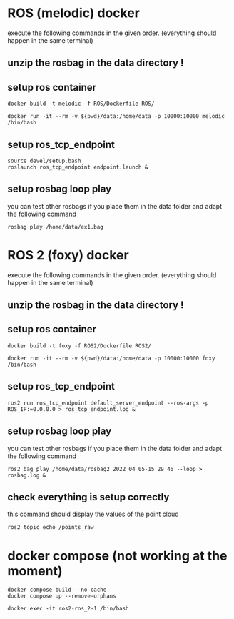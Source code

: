 

# ROS (melodic) docker

execute the following commands in the given order. (everything should happen in the same terminal)

## unzip the rosbag in the data directory !

## setup ros container
```
docker build -t melodic -f ROS/Dockerfile ROS/

docker run -it --rm -v ${pwd}/data:/home/data -p 10000:10000 melodic /bin/bash
```
## setup ros_tcp_endpoint
```
source devel/setup.bash
roslaunch ros_tcp_endpoint endpoint.launch &
```
## setup rosbag loop play
you can test other rosbags if you place them in the data folder and adapt the following command
```
rosbag play /home/data/ex1.bag
```




# ROS 2 (foxy) docker

execute the following commands in the given order. (everything should happen in the same terminal)

## unzip the rosbag in the data directory !

## setup ros container
```
docker build -t foxy -f ROS2/Dockerfile ROS2/

docker run -it --rm -v ${pwd}/data:/home/data -p 10000:10000 foxy /bin/bash
```

## setup ros_tcp_endpoint
```
ros2 run ros_tcp_endpoint default_server_endpoint --ros-args -p ROS_IP:=0.0.0.0 > ros_tcp_endpoint.log &
```
## setup rosbag loop play
you can test other rosbags if you place them in the data folder and adapt the following command
```
ros2 bag play /home/data/rosbag2_2022_04_05-15_29_46 --loop > rosbag.log &
```
## check everything is setup correctly
this command should display the values of the point cloud
```
ros2 topic echo /points_raw
```



# docker compose (not working at the moment)
```
docker compose build --no-cache
docker compose up --remove-orphans

docker exec -it ros2-ros_2-1 /bin/bash
```